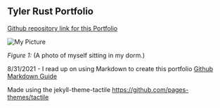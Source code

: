## Tyler Rust Portfolio

[Github repository link for this Portfolio](https://github.com/strrules105/Portfolio) 

![My Picture](https://github.com/strrules105/Portfolio/blob/main/Resized-Picture.png?raw=true?=250x250)


_Figure 1:_ (A photo of myself sitting in my dorm.)

8/31/2021 - I read up on using Markdown to create this portfolio [Github Markdown Guide](https://guides.github.com/features/mastering-markdown/)

Made using the jekyll-theme-tactile https://github.com/pages-themes/tactile
